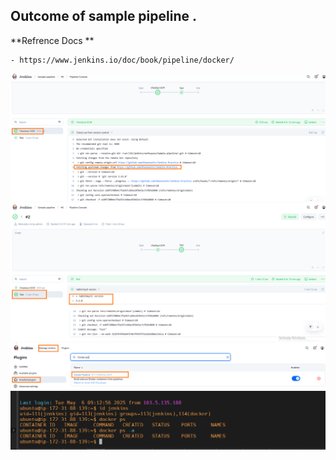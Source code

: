 ## Outcome of sample pipeline .

**Refrence Docs **

    - https://www.jenkins.io/doc/book/pipeline/docker/ 

![](images/Output-1.PNG "Output-1")
![](images/Output-2.PNG "Output-2")
![](images/Output-3.PNG "Output-3")
![](images/Output-4.PNG "Output-4")